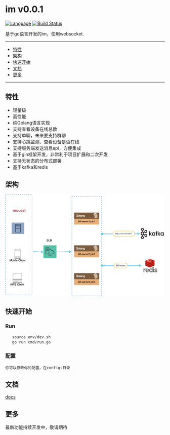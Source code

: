 im v0.0.1
==============

[![Language](https://img.shields.io/badge/Language-Go-blue.svg)](https://golang.org/)
[![Build Status](https://github.com/songkaiha/im/workflows/sk/badge.svg)](https://github.com/songkaiha/im/actions)

基于go语言开发的im，使用websocket.

---------------------------------------
* [特性](#特性)
* [架构](#架构)
* [快速开始](#快速开始)
* [文档](#文档)
* [更多](#更多)

---------------------------------------





## 特性
* 轻量级
* 高性能
* 纯Golang语言实现
* 支持查看设备在线总数
* 支持单聊，未来要支持群聊
* 支持心跳监测、查看设备是否在线
* 支持服务端发送消息api，方便集成
* 基于gin框架开发，非常利于项目扩展和二次开发
* 支持无状态的分布式部署
* 基于kafka和redis

## 架构
![arch](./static/im-server.jpg)

## 快速开始


### Run
```
   source env/dev.sh
   go run cmd/run.go
```

### 配置
    你可以修改你的配置，在configs目录

## 文档
[docs](./docs/)

## 更多
最新功能持续开发中，敬请期待
